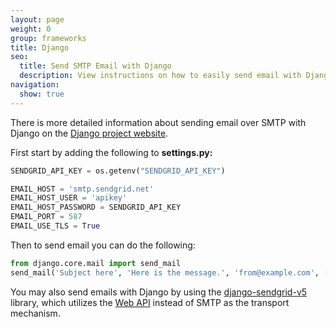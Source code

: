 ```yaml
---
layout: page
weight: 0
group: frameworks
title: Django
seo:
  title: Send SMTP Email with Django
  description: View instructions on how to easily send email with Django using SendGrid, by setting up setting up Django's built in mail library.
navigation:
  show: true
---
```


There is more detailed information about sending email over SMTP with Django on the [Django project website](https://docs.djangoproject.com/en/dev/topics/email/).

First start by adding the following to **settings.py:** 

``` python
SENDGRID_API_KEY = os.getenv("SENDGRID_API_KEY")

EMAIL_HOST = 'smtp.sendgrid.net'
EMAIL_HOST_USER = 'apikey'
EMAIL_HOST_PASSWORD = SENDGRID_API_KEY
EMAIL_PORT = 587
EMAIL_USE_TLS = True
```
 Then to send email you can do the following: 

``` python
from django.core.mail import send_mail
send_mail('Subject here', 'Here is the message.', 'from@example.com', ['to@example.com'], fail_silently=False)
```
<call-out>

You may also send emails with Django by using the [django-sendgrid-v5](https://github.com/sklarsa/django-sendgrid-v5) library, which utilizes the [Web API]({{%20root_url%20}}/API_Reference/Web_API/index.html) instead of SMTP as the transport mechanism.

</call-out>
 
